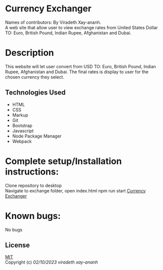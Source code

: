 # Currency Exchanger

Names of contributors: By Viradeth Xay-ananh.  
A web site that allow user to view exchange rates from United States Dollar TO: Euro, British Pound, Indian Rupee, Afghanistan and Dubai.

# Description 
This website will let user convert from USD TO: Euro, British Pound, Indian Rupee, Afghanistan and Dubai. The final rates is display to user for the chosen currency they select.  

## Technologies Used
* HTML
* CSS
* Markup
* Git
* Bootstrap
* Javascript
* Node Package Manager
* Webpack

# Complete setup/Installation instructions:
Clone repository to desktop   
Navigate to exchange folder, open index.html 
npm run start
[Currency Exchanger](https://xayananh4.github.io/currency-exchange/)   


# Known bugs: 
No bugs 

## License

[MIT](https://opensource.org/licenses/MIT)  
Copyright (c) _02/10/2023_ _viradeth xay-ananh_